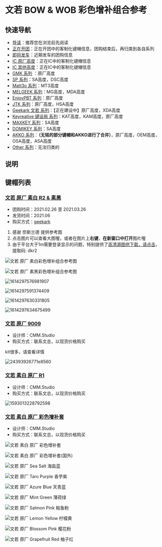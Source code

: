# 文若 BOW & WOB 彩色增补组合参考

## 快速导航

- [导读](./README.md)：推荐您在浏览前先阅读
- [正在开团](./gb.md)：正在开团中的客制化键帽信息，团购结束后，再归类到各自系列
- [即将发车](./come.md)：近期发车的团购信息
- [IC 原厂高度](./ic.md)：正在IC中的客制化键帽信息
- [IC 其他高度](./ic-other.md)：正在IC中的客制化键帽信息
- [GMK 系列](./gmk.md) ：原厂高度
- [SP 系列](./sp.md)：SA高度，DSC高度
- [Matt3o 系列](./matt3o.md)：MT3高度
- [MELGEEK 系列](./melgeek.md)：MG高度，MDA高度
- [EnjoyPBT 系列](./enjoypbt.md)：原厂高度
- [JTK 系列](./jtk.md)：原厂高度，HSA高度
- [Geekark 文若 系列](./geekark.md)：【正在建设中】原厂高度，XDA高度
- [Keyreative 键设局 系列](./keyreative.md)：KAT高度，KAM高度，原厂高度
- [MAXKEY 系列](./maxkey.md)：SA高度
- [DOMIKEY 系列](./domikey.md)：SA高度
- [AKKO 系列](./akko.md)：**（无铭的部分键帽和AKKO进行了合并）**，原厂高度，OEM高度，OSA高度，ASA高度
- [Other 系列](./other.md)：无法归类的

## 说明

## 键帽列表

### [文若 原厂 素白 R2 & 素黑](https://www.geekark.com/product/33)

- 团购时间：2021.02.26 至 2021.03.26
- 发货时间：2021.06
- 购买方式：[geekark](https://www.geekark.com/product/33)

1. 感谢 奈斯兰德 提供参考图
2. 点击图片可以查看大图喔，或者在图片上**右键**，**在新窗口中打开**图片喔
3. 由于平台大于1m需要登录显示的问题，特别提供了[高清源图供下载，请点击](https://pan.baidu.com/s/1KJ0dn7AFS37rmOVKMtnOtw)，提取码: dkr2

![文若 原厂 素白彩色增补组合参考图](media/文若@原厂@素白彩色增补组合参考图.jpg)

![文若 原厂 素黑彩色增补组合参考图](media/文若@原厂@素黑彩色增补组合参考图.jpg)

![1614297576981907](media/1614297576981907.png)

![1614297591374409](media/1614297591374409.png)

![1614297630331805](media/1614297630331805.png)

![1614297634675499](media/1614297634675499.png)


### [文若 原厂 9009](https://www.geekark.com/product/31)

- 设计师：CMM.Studio
- 购买方式：联系文总，以现货价格购买

kit很多，请查看详情

![24393926771e8560](media/24393926771e8560.png)

### [文若 素白 原厂 R1](https://www.geekark.com/product/26)

- 设计师：CMM.Studio
- 购买方式：联系文总，以现货价格购买

![1593013228792598](media/1593013228792598.jpg)


### [文若 素白 原厂 彩色增补套](https://www.geekark.com/product/27)

- 设计师：CMM.Studio
- 购买方式：联系文总，以现货价格购买

![文若 素白 原厂 彩色增补套](media/3aaf369ce98335d0.jpg)

![文若 素白 原厂 彩色增补套(国外)](media/Accents.png)

![文若 原厂 Sea Salt 海盐蓝](media/文若@原厂@Sea_Salt@海盐蓝.jpg)

![文若 原厂 Taro Purple 香芋紫](media/文若@原厂@Taro_Purple@香芋紫.jpg)

![文若 原厂 Azure Blue 天青蓝](media/文若@原厂@Azure_Blue@天青蓝.jpg)

![文若 原厂 Mint Green 薄荷绿](media/文若@原厂@Mint_Green@薄荷绿.jpg)

![文若 原厂 Salmon Pink 鲑鱼粉](media/文若@原厂@Salmon_Pink@鲑鱼粉.jpg)

![文若 原厂 Lemon Yellow 柠檬黄](media/文若@原厂@Lemon_Yellow@柠檬黄.jpg)

![文若 原厂 Blossom Pink 樱花粉](media/文若@原厂@Blossom_Pink@樱花粉.jpg)

![文若 原厂 Grapefruit Red 柚子红](media/文若@原厂@Grapefruit_Red@柚子红.jpg)
